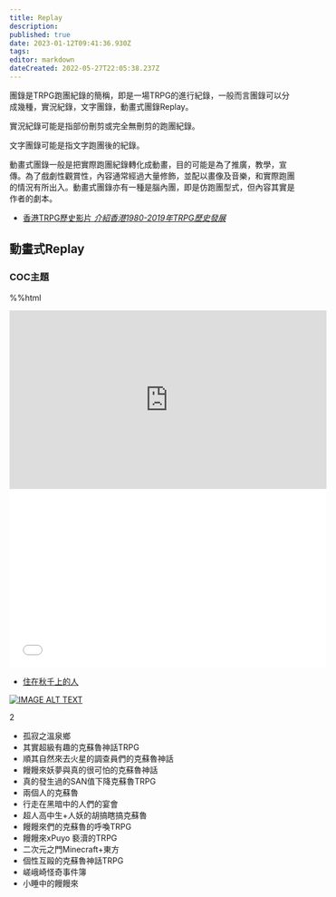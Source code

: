 ```yaml
---
title: Replay
description: 
published: true
date: 2023-01-12T09:41:36.930Z
tags: 
editor: markdown
dateCreated: 2022-05-27T22:05:38.237Z
---
```


團錄是TRPG跑團紀錄的簡稱，即是一場TRPG的進行紀錄，一般而言團錄可以分成幾種，實況紀錄，文字團錄，動畫式團錄Replay。

實況紀錄可能是指部份刪剪或完全無刪剪的跑團紀錄。

文字團錄可能是指文字跑團後的紀錄。

動畫式團錄一般是把實際跑團紀錄轉化成動畫，目的可能是為了推廣，教學，宣傳。為了戲劇性觀賞性，內容通常經過大量修飾，並配以畫像及音樂，和實際跑團的情況有所出入。動畫式團錄亦有一種是腦內團，即是仿跑團型式，但內容其實是作者的劇本。

-   [香港TRPG歷史影片 *介紹香港1980-2019年TRPG歷史發展*](https://www.youtube.com/watch?v=mB1VbQelfcc&feature=youtu.be)

## **動畫式Replay**

### COC主題

%%html
<iframe width="560" height="315" src="https://www.youtube.com/embed/jZ952vChhuI" title="YouTube video player" frameborder="0" allow="accelerometer; autoplay; clipboard-write; encrypted-media; gyroscope; picture-in-picture" allowfullscreen></iframe>
<center>
 <iframe width="560" 
         height="315" 
         src="YOUTUBE_LINK" 
         title="YouTube video player" 
         frameborder="0" 
         allow="accelerometer; autoplay; clipboard-write; encrypted-media; gyroscope; picture-in-picture" 
         allowfullscreen>
 </iframe>
</center>


-   [住在秋千上的人](https://www.youtube.com/watch?v=SmTG7KLyJKw&list=PL4onfAEwjPNDaOjnuOdzHmI7FeW_OxxyO)


[![IMAGE ALT TEXT](http://img.youtube.com/vi/SmTG7KLyJKw/0.jpg)](http://www.youtube.com/watch?v=SmTG7KLyJKw "Video Title")

2	

-   孤寂之溫泉鄉
-   其實超級有趣的克蘇魯神話TRPG
-   順其自然來去火星的調查員們的克蘇魯神話
-   饅饅來妖夢與真的很可怕的克蘇魯神話
-   真的發生過的SAN值下降克蘇魯TRPG
-   兩個人的克蘇魯
-   行走在黑暗中的人們的宴會
-   超人高中生+人妖的胡搞瞎搞克蘇魯
-   饅饅來們的克蘇魯的呼喚TRPG
-   饅饅來xPuyo 褻瀆的TRPG
-   二次元之門Minecraft+東方
-   個性互毆的克蘇魯神話TRPG
-   嵯峨崎怪奇事件簿
-   小睡中的饅饅來